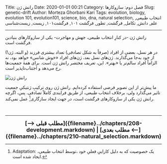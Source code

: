 Title: رانش ژن
Date: 2020-01-01 00:21
Category: فصل دوم: سازوکارها
Slug: genetic-drift
Author: Morteza Ghorbani Kari
Tags: evolution, biology, evolution 101, evolution101, science, bio, dna, natural selection, انتخاب طبیعی, علم, دانش, تکامل, فرگشت, تطور, فرگشت ۱۰۱, فرگشت۱۰۱, زیست, زیست‌شناسی

------
رانش ژن -در کنارِ انتخاب طبیعی، جهش و مهاجرت- یکی از سازوکارهای بنیادین فرگشت است.

در هر نسل، بعضی از افراد (صرفاً به شکل تصادفی) تعداد بیشتری فرزند (و البته، ژن!) از خود به‌جا می‌گذارند. ژن‌های نسل بعد، ژن‌های افراد «خوش شانس» خواهد بود، نه الزاماً افراد سالم‌تر یا «بهتر». این، تعریف مختصر رانش ژن است. برای همهٔ جمعیت‌ها رخ می‌دهد و اجتناب‌ناپذیر است.

![رانش ژن]({static}/images/24-1.gif)

ما پیش‌تر از این تصویر فرضی استفاده کرده‌ایم. رانش ژن روی ترکیبِ ژنتیکیِ جمعیت تاثیر می‌گذارد ولی، برخلاف انتخاب طبیعی، از طریق فرایندی کاملاً تصادفی. پس، اگرچه رانش ژن یکی از سازوکارهای فرگشت است، در جهت ایجاد سازگاری[^۱] عمل نمی‌کند.

<br>

[^۱]: Adaptation: یک خصوصیت که به دلیل کاراییِ فعلیِ خود ،توسط انتخاب طبیعی، ایجاد شده است.

------
<center>
    <font size="4">
        <b>
            [⟶ مطلب قبلی]({filename}../chapters/208-development.markdown) | [مطلب بعدی ⟵]({filename}../chapters/210-natural_selection.markdown) 
        </b>
    </font>
</center>